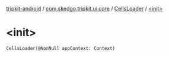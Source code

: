 [tripkit-android](../../index.md) / [com.skedgo.tripkit.ui.core](../index.md) / [CellsLoader](index.md) / [&lt;init&gt;](./-init-.md)

# &lt;init&gt;

`CellsLoader(@NonNull appContext: Context)`